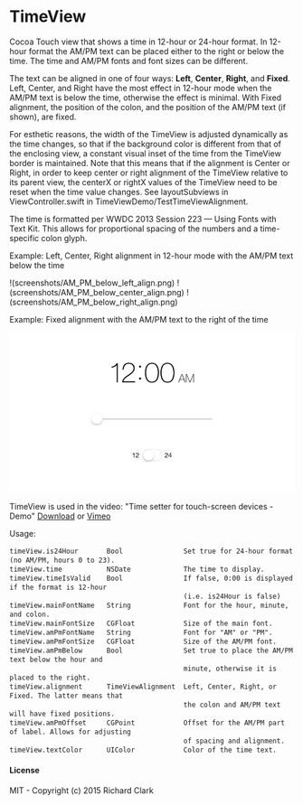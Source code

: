 # TimeView

Cocoa Touch view that shows a time in 12-hour or 24-hour format. In 12-hour format the AM/PM text can be placed either to the right
or below the time. The time and AM/PM fonts and font sizes can be different.

The text can be aligned in one of four ways: **Left**, **Center**, **Right**, and **Fixed**. Left, Center, and Right have the most effect in 12-hour mode
when the AM/PM text is below the time, otherwise the effect is minimal. With Fixed alignment, the position of the colon, and the position of
the AM/PM text (if shown), are fixed.

For esthetic reasons, the width of the TimeView is adjusted dynamically as the time changes, so that if the background color is different from that of the enclosing view,
a constant visual inset of the time from the TimeView border is maintained. Note that this means that if the alignment is Center or Right,
in order to keep center or right alignment of the TimeView relative to its parent view, the centerX or rightX values of the TimeView need to be reset when the
time value changes. See layoutSubviews in ViewController.swift in TimeViewDemo/TestTimeViewAlignment.

The time is formatted per WWDC 2013 Session 223 — Using Fonts with Text Kit. This allows for proportional spacing of the numbers
and a time-specific colon glyph.

Example: Left, Center, Right alignment in 12-hour mode with the AM/PM text below the time

!(screenshots/AM_PM_below_left_align.png) !(screenshots/AM_PM_below_center_align.png) !(screenshots/AM_PM_below_right_align.png)

Example: Fixed alignment with the AM/PM text to the right of the time

![Demo Video](video/demo30.gif)

TimeView is used in the video: "Time setter for touch-screen devices - Demo" [Download](https://www.dropbox.com/s/7amn3zjnpqknsci/TimeSetterDemo.mp4?dl=1) or [Vimeo](https://vimeo.com/136535301)

Usage:
    
    timeView.is24Hour       Bool               Set true for 24-hour format (no AM/PM, hours 0 to 23).
    timeView.time           NSDate             The time to display.
    timeView.timeIsValid    Bool               If false, 0:00 is displayed if the format is 12-hour
                                               (i.e. is24Hour is false)
    timeView.mainFontName   String             Font for the hour, minute, and colon.
    timeView.mainFontSize   CGFloat            Size of the main font.
    timeView.amPmFontName   String             Font for "AM" or "PM".
    timeView.amPmFontSize   CGFloat            Size of the AM/PM font.
    timeView.amPmBelow      Bool               Set true to place the AM/PM text below the hour and
                                               minute, otherwise it is placed to the right.
    timeView.alignment      TimeViewAlignment  Left, Center, Right, or Fixed. The latter means that
                                               the colon and AM/PM text will have fixed positions.
    timeView.amPmOffset     CGPoint            Offset for the AM/PM part of label. Allows for adjusting
                                               of spacing and alignment.
    timeView.textColor      UIColor            Color of the time text.

#### License

MIT - Copyright (c) 2015 Richard Clark
